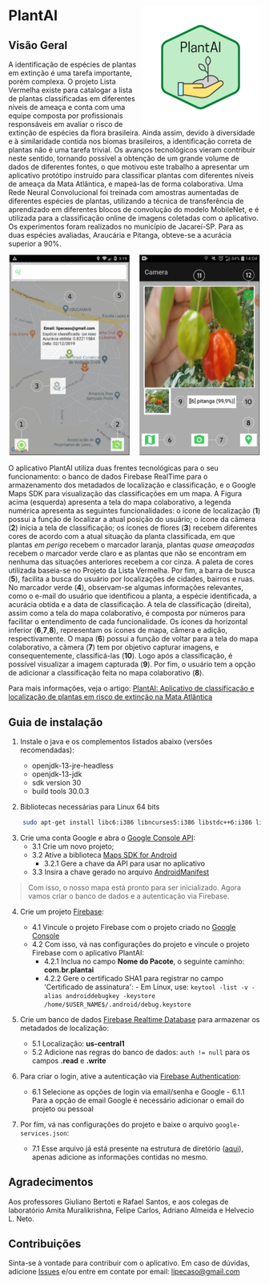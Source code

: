 # PlantAI <img src="img/PlantAI.png" align="right" width="240" />


## Visão Geral

A identificação de espécies de plantas em extinção é uma tarefa importante, porém complexa. O projeto Lista Vermelha existe para catalogar a lista de plantas classificadas em diferentes níveis de ameaça e conta com uma equipe composta por profissionais responsáveis em avaliar o risco de extinção de espécies da flora brasileira. Ainda assim, devido à diversidade e à similaridade contida nos biomas brasileiros, a identificação correta de plantas não é uma tarefa trivial. Os avanços tecnológicos vieram contribuir neste sentido, tornando possível a obtenção de um grande volume de dados de diferentes fontes, o que motivou este trabalho a apresentar um aplicativo protótipo instruído para classificar plantas com diferentes níveis de ameaça da Mata Atlântica, e mapeá-las de forma colaborativa. Uma Rede Neural Convolucional foi treinada com amostras aumentadas de diferentes espécies de plantas, utilizando a técnica de transferência de aprendizado em diferentes blocos de convolução do modelo MobileNet, e é utilizada para a classificação online de imagens coletadas com o aplicativo. Os experimentos foram realizados no município de Jacareí-SP. Para as duas espécies avaliadas, Araucária e Pitanga, obteve-se a acurácia superior a 90%.


<p align="center">
 <img src="img/plantai_mapa.png" width="240" />&nbsp;&nbsp;&nbsp;&nbsp;

 <img src="img/plantai_classificacao.png" width="240" />
 
</p>


O aplicativo PlantAI utiliza duas frentes tecnológicas para o seu funcionamento: o banco de dados Firebase RealTime para o armazenamento dos metadados de localização e classificação, e o Google Maps SDK para visualização das classificações em um mapa. A Figura acima (esquerda) apresenta a tela do mapa colaborativo, a legenda numérica apresenta as seguintes funcionalidades: o ícone de localização (**1**) possui a função de localizar a atual posição do usuário; o ícone da câmera (**2**) inicia a tela de classificação; os ícones de flores (**3**) recebem diferentes cores de acordo com a atual situação da planta classificada, em que plantas *em perigo* recebem o marcador laranja, plantas *quase ameaçadas* recebem o marcador verde claro e as plantas que não se encontram em nenhuma das situações anteriores recebem a cor cinza. A paleta de cores utilizada baseia-se no Projeto da Lista Vermelha. Por fim, a barra de busca (**5**), facilita a busca do usuário por localizações de cidades, bairros e ruas. No marcador verde (**4**), observam-se algumas informações relevantes, como o e-mail do usuário que identificou a planta, a espécie identificada, a acurácia obtida e a data de classificação. A tela de classificação (direita), assim como a tela do mapa colaborativo, é composta por números para facilitar o entendimento de cada funcionalidade. Os ícones da horizontal inferior (**6**,**7**,**8**), representam os ícones de mapa, câmera e adição, respectivamente. O mapa (**6**) possui a função de voltar para a tela do mapa colaborativo, a câmera (**7**) tem por objetivo  capturar imagens, e consequentemente, classificá-las (**10**). Logo após a classificação, é possível visualizar a imagem capturada (**9**). Por fim, o usuário tem a opção de adicionar a classificação feita no mapa colaborativo (**8**).




Para mais informações, veja o artigo: [PlantAI: Aplicativo de classificação e localização de plantas em risco de extinção na Mata Atlântica](https://doi.org/10.5753/wcama.2020.11014)

## Guia de instalação

1. Instale o java e os complementos listados abaixo (versões recomendadas):
    - openjdk-13-jre-headless
    - openjdk-13-jdk
    - sdk version 30
    - build tools 30.0.3	
	
2. Bibliotecas necessárias para Linux 64 bits

```bash
    sudo apt-get install libc6:i386 libncurses5:i386 libstdc++6:i386 lib32z1 libbz2-1.0:i386
```
 
3. Crie uma conta Google e abra o [Google Console API](https://console.developers.google.com):
    - 3.1 Crie um novo projeto;
	- 3.2 Ative a biblioteca [Maps SDK for Android](https://developers.google.com/maps/documentation/android-sdk)
	    - 3.2.1 Gere a chave da API para usar no aplicativo
	- 3.3 Insira a chave gerado no arquivo [AndroidManifest](https://github.com/PlantAI-app/plantai/blob/master/app/src/main/AndroidManifest.xml#L36)

> Com isso, o nosso mapa está pronto para ser inicializado. Agora vamos criar o banco de dados e a autenticação via Firebase.

4. Crie um projeto [Firebase](https://firebase.google.com):
	- 4.1 Vincule o projeto Firebase com o projeto criado no [Google Console](https://console.developers.google.com)
	- 4.2 Com isso, vá nas configurações do projeto e vincule o projeto Firebase com o aplicativo PlantAI:
		- 4.2.1 Inclua no campo **Nome do Pacote**, o seguinte caminho: **com.br.plantai**
		- 4.2.2 Gere o certificado SHA1 para registrar no campo 'Certificado de assinatura':
	        	- Em Linux, use: 
	        	```keytool -list -v -alias androiddebugkey -keystore /home/$USER_NAME$/.android/debug.keystore```
	
5. Crie um banco de dados [Firebase Realtime Database](https://firebase.google.com/docs/database) para armazenar os metadados de localização:
	- 5.1 Localização: **us-central1**
	- 5.2 Adicione nas regras do banco de dados: `auth != null` para os campos **.read** e **.write**

6. Para criar o login, ative a autenticação via [Firebase Authentication](https://firebase.google.com/docs/auth):
	- 6.1 Selecione as opções de login via email/senha e Google
    		- 6.1.1 Para a opção de email Google é necessário adicionar o email do projeto ou pessoal
        
7. Por fim, vá nas configurações do projeto e baixe o arquivo `google-services.json`:
    - 7.1 Esse arquivo já está presente na estrutura de diretório ([aqui](https://github.com/PlantAI-app/plantai/blob/master/app/google-services.json)), apenas adicione as informações contidas no mesmo.
    
## Agradecimentos
Aos professores Giuliano Bertoti e Rafael Santos, e aos colegas de laboratório Amita Muralikrishna, Felipe Carlos, Adriano Almeida e Helvecio L. Neto.

## Contribuições
Sinta-se à vontade para contribuir com o aplicativo. Em caso de dúvidas, adicione [Issues](https://github.com/PlantAI-app/plantai/issues) e/ou entre em contate por email: lipecaso@gmail.com
